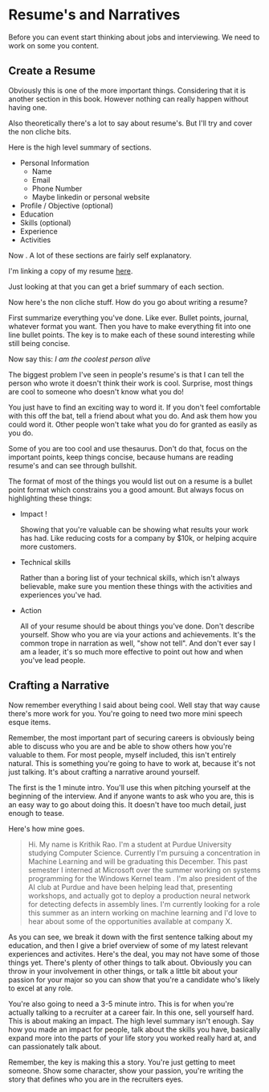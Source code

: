 # Resume's and Narratives

Before you can event start thinking about jobs and interviewing. We need to work on some you content.

## Create a Resume

Obviously this is one of the more important things. Considering that it is another section in this book. However nothing can really happen without having one.

Also theoretically there's a lot to say about resume's. But I'll try and cover the non cliche bits.

Here is the high level summary of sections.

- Personal Information
  - Name
  - Email
  - Phone Number
  - Maybe linkedin or personal website
- Profile / Objective (optional)
- Education
- Skills (optional)
- Experience
- Activities

Now . A lot of these sections are fairly self explanatory.

I'm linking a copy of my resume [here](https://rawcdn.githack.com/KritR/resume.html/dd8b7a43920dced4e0f61aba01564aeac37f95b5/resume.html).

Just looking at that you can get a brief summary of each section.

Now here's the non cliche stuff. How do you go about writing a resume?

First summarize everything you've done. Like ever. Bullet points, journal, whatever format you want.
Then you have to make everything fit into one line bullet points. The key is to make each of these sound interesting while still being concise.

Now say this:
_I am the coolest person alive_

The biggest problem I've seen in people's resume's is that I can tell the person who wrote it doesn't think their work is cool. Surprise, most things are cool to someone who doesn't know what you do!

You just have to find an exciting way to word it. If you don't feel comfortable with this off the bat, tell a friend about what you do. And ask them how you could word it. Other people won't take what you do for granted as easily as you do.

Some of you are too cool and use thesaurus. Don't do that, focus on the important points, keep things concise, because humans are reading resume's and can see through bullshit.

The format of most of the things you would list out on a resume is a bullet point format which constrains you a good amount. But always focus on highlighting these things:

- Impact !

  Showing that you're valuable can be showing what results your work has had. Like reducing costs for a company by \$10k, or helping acquire more customers.

- Technical skills

  Rather than a boring list of your technical skills, which isn't always believable, make sure you mention these things with the activities and experiences you've had.

- Action

  All of your resume should be about things you've done. Don't describe yourself. Show who you are via your actions and achievements. It's the common trope in narration as well, "show not tell". And don't ever say I am a leader, it's so much more effective to point out how and when you've lead people.

## Crafting a Narrative

Now remember everything I said about being cool. Well stay that way cause there's more work for you.
You're going to need two more mini speech esque items.

Remember, the most important part of securing careers is obviously being able to discuss who you are and be able to show others how you're valuable to them. For most people, myself included, this isn't entirely natural. This is something you're going to have to work at, because it's not just talking. It's about crafting a narrative around yourself.

The first is the 1 minute intro. You'll use this when pitching yourself at the beginning of the interview. And if anyone wants to ask who you are, this is an easy way to go about doing this. It doesn't have too much detail, just enough to tease.

Here's how mine goes.

> Hi. My name is Krithik Rao. I'm a student at Purdue University studying Computer Science. Currently I'm pursuing a concentration in Machine Learning and will be graduating this December. This past semester I interned at Microsoft over the summer working on systems programming for the Windows Kernel team . I'm also president of the AI club at Purdue and have been helping lead that, presenting workshops, and actually got to deploy a production neural network for detecting defects in assembly lines. I'm currently looking for a role this summer as an intern working on machine learning and I'd love to hear about some of the opportunities available at company X.

As you can see, we break it down with the first sentence talking about my education, and then I give a brief overview of some of my latest relevant experiences and activites. Here's the deal, you may not have some of those things yet. There's plenty of other things to talk about. Obviously you can throw in your involvement in other things, or talk a little bit about your passion for your major so you can show that you're a candidate who's likely to excel at any role.

You're also going to need a 3-5 minute intro. This is for when you're actually talking to a recruiter at a career fair. In this one, sell yourself hard. This is about making an impact. The high level summary isn't enough. Say how you made an impact for people, talk about the skills you have, basically expand more into the parts of your life story you worked really hard at, and can passionately talk about.

Remember, the key is making this a story. You're just getting to meet someone. Show some character, show your passion, you're writing the story that defines who you are in the recruiters eyes.
